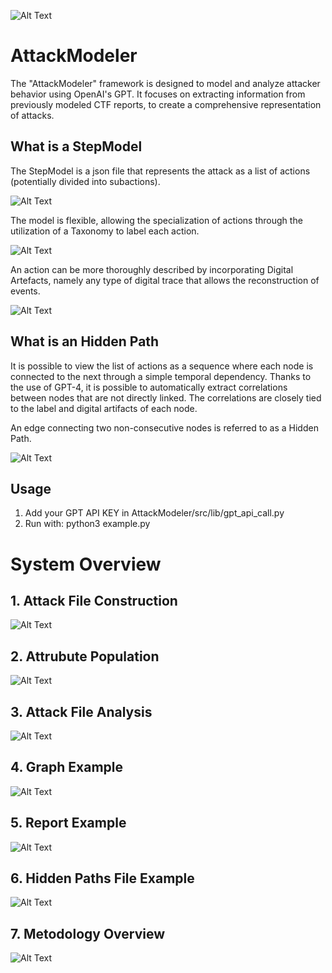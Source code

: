 ![Alt Text](./presentation_images/logo.png)

# AttackModeler

The "AttackModeler" framework is designed to model and analyze attacker behavior using OpenAI's GPT. It focuses on extracting information from previously modeled CTF reports, to create a comprehensive representation of attacks.

## What is a StepModel
The StepModel is a json file that represents the attack as a list of actions (potentially divided into subactions).

![Alt Text](./presentation_images/step_model.png)

The model is flexible, allowing the specialization of actions through the utilization of a Taxonomy to label each action.

![Alt Text](./presentation_images/step_model_labelled.png)

An action can be more thoroughly described by incorporating Digital Artefacts, namely any type of digital trace that allows the reconstruction of events.

![Alt Text](./presentation_images/digital_artefacts.png)

## What is an Hidden Path
It is possible to view the list of actions as a sequence where each node is connected to the next through a simple temporal dependency. Thanks to the use of GPT-4, it is possible to automatically extract correlations between nodes that are not directly linked. The correlations are closely tied to the label and digital artifacts of each node. 

An edge connecting two non-consecutive nodes is referred to as a Hidden Path.

![Alt Text](./presentation_images/hidden_paths.png)

## Usage
1. Add your GPT API KEY in AttackModeler/src/lib/gpt_api_call.py
2. Run with: python3 example.py



# System Overview

## 1. Attack File Construction

![Alt Text](./presentation_images/1.png)

## 2. Attrubute Population

![Alt Text](./presentation_images/2.png)

## 3. Attack File Analysis

![Alt Text](./presentation_images/3.png)

## 4. Graph Example

![Alt Text](./presentation_images/4.png)

## 5. Report Example

![Alt Text](./presentation_images/5.png)

## 6. Hidden Paths File Example

![Alt Text](./presentation_images/6.png)

## 7. Metodology Overview

![Alt Text](./presentation_images/7.png)

